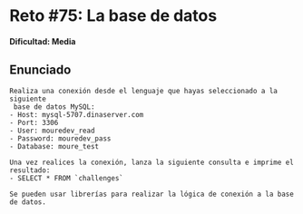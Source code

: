 # Reto #75: La base de datos

#### Dificultad: Media

## Enunciado

```
Realiza una conexión desde el lenguaje que hayas seleccionado a la siguiente
 base de datos MySQL:
- Host: mysql-5707.dinaserver.com
- Port: 3306
- User: mouredev_read
- Password: mouredev_pass
- Database: moure_test

Una vez realices la conexión, lanza la siguiente consulta e imprime el resultado:
- SELECT * FROM `challenges`

Se pueden usar librerías para realizar la lógica de conexión a la base de datos.
```
